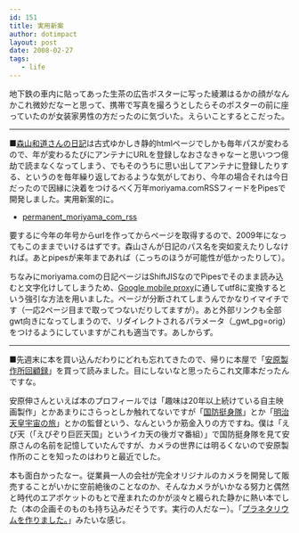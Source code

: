 ```yaml
---
id: 151
title: 実用新案
author: dotimpact
layout: post
date: 2008-02-27
tags:
   - life
---
```

地下鉄の車内に貼ってあった生茶の広告ポスターに写った綾瀬はるかの顔がなんかこれ微妙だなーと思って、携帯で写真を撮ろうとしたらそのポスターの前に座っていたのが女装家男性の方だったのに気づいた。えらいことするとこだった。

* * *

■[森山和道さんの日記][1]は古式ゆかしき静的htmlページでしかも毎年パスが変わるので、年が変わるたびにアンテナにURLを登録しなおさなきゃなーと思いつつ億劫で読まなくなってしまう、でもそのうちに思い出してアンテナに登録したりする、というのを毎年繰り返しておるような気がしており、今年の場合それは今日だったので因縁に決着をつけるべく万年moriyama.comRSSフィードをPipesで開発しました。実用新案的に。

  * [permanent&#95;moriyama&#95;com_rss][2]

要するに今年の年号からurlを作ってからページを取得するので、2009年になってもこのままでいけるはずです。森山さんが日記のパス名を突如変えたりしなければ。あとpipesが来年まであれば（こっちのほうが可能性が低かったりして）。

ちなみにmoriyama.comの日記ページはShiftJISなのでPipesでそのまま読み込むと文字化けしてしまうため、[Google mobile proxy][3]に通してutf8に変換するという強引な方法を用いました。ページが分断されてしまうんでかなりイマイチです（一応2ページ目まで取ってつないだりしてますが）。あと外部リンクも全部gwt向きになってしまうので、リダイレクトされるパラメータ（&#95;gwt&#95;pg=orig）をつけるようにしていますがこれも適当です。あしからず。

* * *

■先週末に本を買い込んだわりにどれも忘れてきたので、帰りに本屋で「[安原製作所回顧録][4]」を買って読みました。目にしないなと思ったらこれ文庫本だったんですな。

安原伸さんといえば本のプロフィールでは「趣味は20年以上続けている自主映画製作」とかあまりにさらっとしか触れてないですが「[国防挺身隊][5]」とか「[明治天皇宇宙の旅][6]」とかの監督という、なんというか筋金入りの方ですね。僕は「えび天（「えびぞり巨匠天国」というイカ天の後ガマ番組）」で国防挺身隊を見て安原さんの名前を記憶していたんですが、カメラの世界には明るくないので安原製作所のことを知ったのはわりと最近でした。

本も面白かったなー。従業員一人の会社が完全オリジナルのカメラを開発して販売することがいかに空前絶後のことなのか、そんなカメラがいかなる努力と偶然と時代のエアポケットのもとで産まれたのかが淡々と綴られた静かに熱い本でした（本の企画そのものも持ち込みだそうです。実行の人だなー）。「[プラネタリウムを作りました。][7]」みたいな感じ。

 [1]: http://moriyama.com/diary/2008/diary.htm
 [2]: http://pipes.yahoo.com/pipes/pipe.info?_id=PsEaoyDk3BGFjoYvxAnzeQ
 [3]: http://www.google.co.jp/gwt/n
 [4]: http://www.amazon.co.jp/exec/obidos/ASIN/4777909263/dotimpact-22/
 [5]: http://www.youtube.com/results?search_query=%E5%9B%BD%E9%98%B2%E6%8C%BA%E8%BA%AB%E9%9A%8A&search_type=
 [6]: http://www.youtube.com/results?search_query=%E6%98%8E%E6%B2%BB%E5%A4%A9%E7%9A%87%E5%AE%87%E5%AE%99%E3%81%AE%E6%97%85&search_type=
 [7]: http://www.amazon.co.jp/exec/obidos/ASIN/4767802512/dotimpact-22/
